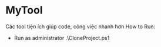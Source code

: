 # MyTool
Các tool tiện ích giúp code, công việc nhanh hơn
How to Run:
  * Run as administrator
  .\CloneProject.ps1
